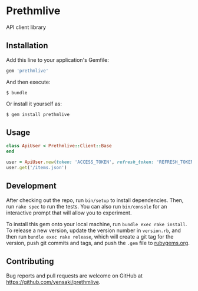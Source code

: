 # Prethmlive

API client library

## Installation

Add this line to your application's Gemfile:

```ruby
gem 'prethmlive'
```

And then execute:

    $ bundle

Or install it yourself as:

    $ gem install prethmlive

## Usage

```ruby
class ApiUser < Prethmlive::Client::Base
end

user = ApiUser.new(token: 'ACCESS_TOKEN', refresh_token: 'REFRESH_TOKEN', expires_at: Time.now + 3600)
user.get('/items.json')
```

## Development

After checking out the repo, run `bin/setup` to install dependencies. Then, run `rake spec` to run the tests. You can also run `bin/console` for an interactive prompt that will allow you to experiment.

To install this gem onto your local machine, run `bundle exec rake install`. To release a new version, update the version number in `version.rb`, and then run `bundle exec rake release`, which will create a git tag for the version, push git commits and tags, and push the `.gem` file to [rubygems.org](https://rubygems.org).

## Contributing

Bug reports and pull requests are welcome on GitHub at https://github.com/yensaki/prethmlive.

